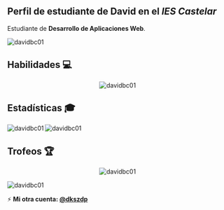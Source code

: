 ## Perfil de estudiante de **David** en el *IES Castelar*  

Estudiante de **Desarrollo de Aplicaciones Web**.  
<p align="left"> <img src="https://komarev.com/ghpvc/?username=davidbc01&label=Visitas%20al%20perfil&color=000000&style=flat" alt="davidbc01" /> </p>

## Habilidades :computer:
<p align="center"><img src="https://skillicons.dev/icons?i=html,css,bootstrap,js,jquery,java,php,py,bash,powershell,mysql,mongodb,linux,md,git,github,docker,regex&theme=dark&perline=9" alt="davidbc01" /></p>

## Estadísticas :mortar_board:  
<img align="left" src="https://github-readme-stats.vercel.app/api?username=davidbc01&show_icons=true&theme=dark&title_color=ffffff&text_color=ffffff&bg_color=000000&hide_border=true&locale=es" alt="davidbc01" />
<img src="https://github-readme-stats.vercel.app/api/top-langs/?username=davidbc01&layout=compact&theme=dark&locale=es&title_color=ffffff&text_color=ffffff&bg_color=000000&hide_border=true&custom_title=Lenguajes+Mas+Usados+de+David" alt="davidbc01" /> &nbsp;

## Trofeos :trophy:
<p align="center"><img src="https://github-profile-trophy.vercel.app/?username=davidbc01&no-frame=true&theme=gitdimmed&column=-1" alt="davidbc01" /></p>

<p align="left"> <img src="https://img.shields.io/github/stars/davidbc01?color=black&label=Estrellas" alt="davidbc01" /> </p>

⚡ **Mi otra cuenta: [@dkszdp](https://github.com/dkszdp)**